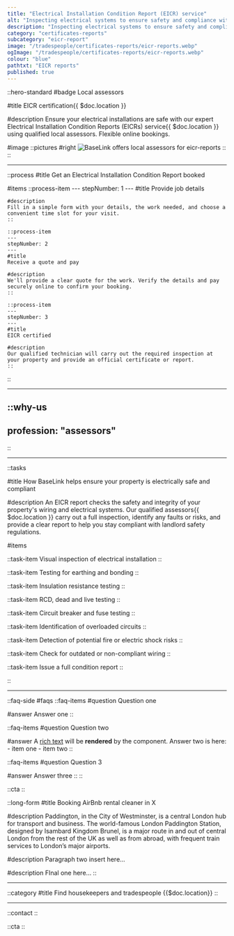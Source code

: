 ```yaml
---
title: "Electrical Installation Condition Report (EICR) service"
alt: "Inspecting electrical systems to ensure safety and compliance with regulations"
description: "Inspecting electrical systems to ensure safety and compliance with regulations"
category: "certificates-reports"
subcategory: "eicr-report"
image: "/tradespeople/certificates-reports/eicr-reports.webp"
ogImage: "/tradespeople/certificates-reports/eicr-reports.webp"
colour: "blue"
pathtxt: "EICR reports"
published: true
---
```


::hero-standard
#badge
Local assessors

#title
EICR certification{{ $doc.location }}

#description
Ensure your electrical installations are safe with our expert Electrical Installation Condition Reports (EICRs) service{{ $doc.location }} using qualified local assessors. Flexible online bookings.

#image
    ::pictures
    #right
    ![BaseLink offers local assessors for eicr-reports](/tradespeople/certificates-reports/eicr-reports.webp)
    ::
::

---

::process
#title
Get an Electrical Installation Condition Report booked

#items
    ::process-item
    ---
    stepNumber: 1
    ---
    #title
    Provide job details

    #description
    Fill in a simple form with your details, the work needed, and choose a convenient time slot for your visit.
    ::
    
    ::process-item
    ---
    stepNumber: 2
    ---
    #title
    Receive a quote and pay

    #description
    We'll provide a clear quote for the work. Verify the details and pay securely online to confirm your booking.
    ::

    ::process-item
    ---
    stepNumber: 3
    ---
    #title
    EICR certified

    #description
    Our qualified technician will carry out the required inspection at your property and provide an official certificate or report.
    ::
::

---

::why-us
---
profession: "assessors"
---
::

---

::tasks

#title
How BaseLink helps ensure your property is electrically safe and compliant

#description
An EICR report checks the safety and integrity of your property's wiring and electrical systems. Our qualified assessors{{ $doc.location }} carry out a full inspection, identify any faults or risks, and provide a clear report to help you stay compliant with landlord safety regulations.

#items

  ::task-item
  Visual inspection of electrical installation
  ::

  ::task-item
  Testing for earthing and bonding
  ::

  ::task-item
  Insulation resistance testing
  ::

  ::task-item
  RCD, dead and live testing
  ::

  ::task-item
  Circuit breaker and fuse testing
  ::

  ::task-item
  Identification of overloaded circuits
  ::

  ::task-item
  Detection of potential fire or electric shock risks
  ::

  ::task-item
  Check for outdated or non-compliant wiring
  ::

  ::task-item
  Issue a full condition report
  ::

::

---

::faq-side
#faqs
  ::faq-items
  #question
  Question one

  #answer
  Answer one
  ::

  ::faq-items
  #question
  Question two

  #answer
  A [rich text](/services/commercial-cleaning) will be **rendered** by the component.
  Answer two is here:
    - item one
    - item two
  ::

  ::faq-items
  #question
  Question 3

  #answer
  Answer three
  ::
::

::cta
::

::long-form
#title
Booking AirBnb rental cleaner in X

#description
Paddington, in the City of Westminster, is a central London hub for transport and business. The world-famous London Paddington Station, designed by Isambard Kingdom Brunel, is a major route in and out of central London from the rest of the UK as well as from abroad, with frequent train services to London’s major airports.

#description
Paragraph two insert here...

#description
FInal one here...
::

---

::category
#title
Find housekeepers and tradespeople {{$doc.location}}
::

---

::contact
::

::cta
::